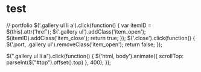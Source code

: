 # test
 // portfolio
 $('.gallery ul li a').click(function() {
     var itemID = $(this).attr('href');
     $('.gallery ul').addClass('item_open');
     $(itemID).addClass('item_close');
     return true;
      });
 $('.close').click(function() {
     $('.port, .gallery ul').removeClass('item_open');
     return false;
 });

 $(".gallery ul li a").click(function() {
     $('html, body').animate({
         scrollTop: parseInt($("#top").offset().top)
     }, 400);
 });
